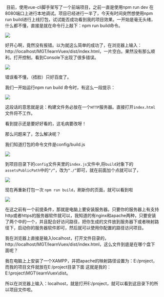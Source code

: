 ​	目前，使用vue-cli脚手架写了一个前端项目，之前一直是使用npm run dev 在8080端口上进行本地调试。项目已经进行一半了，今天有时间突然想使用npm run build进行上线打包，试试能否成功看到我的项目效果。一开始是毫无头绪，什么都不懂，直接是就在命令行上敲下：npm run build命令。

![](https://ws1.sinaimg.cn/large/006tNbRwly1fwtkkpa1vhj30sr0fn74r.jpg)

​	好开心啊，竟然没有报错。以为就这么简单的成功了，在浏览器上输入：http://localhost/MGT/learnVuex/dist/index.html，一片空白。果然没有那么顺利。打开控制，看到Console下出现了很多错误。

![](https://ws4.sinaimg.cn/large/006tNbRwly1fwtkkpprwaj30r50cejse.jpg)

错误看不懂，（捂脸）只好百度了。

我们一开始运行npm run build 命令时，有这么一段提示：

![](https://ws2.sinaimg.cn/large/006tNbRwly1fwtkkq5ntoj30ie01tt8h.jpg)

这段话的意思就是说：构建文件务必放在一个`HTTP`服务器。直接打开`index.html`文件将不工作。

看到提示还是要好好看的，这毛病要改呀！

那么问题来了，怎么解决呢？

我们知道打包的命令文件是config/build.js

![](https://ws4.sinaimg.cn/large/006tNbRwly1fwtkkqlfnkj307r0cxgln.jpg)

到项目目录下的`config`文件夹里的`index.js`文件中,将`build`对象下的`assetsPublicPath`中的`“/”`，改为`“./”`即可，就在前面加个点就可以了，

![](https://ws1.sinaimg.cn/large/006tNbRwly1fwtkkr26kwj30oe0ab0tk.jpg)

现在再重新打包一次 `npm run build`，刷新你的页面，就可以看到啦

![](https://ws4.sinaimg.cn/large/006tNbRwly1fwtkkrhjbzj314v0hd75a.jpg)

在这之前有一个前提条件，那就是电脑上要安装服务器。只要你的服务器上有支持http或者https的服务器软件就可以，我知道的有nginx和apache两种，只要安装了两个中的一个，并且配合好访问路径，把你生成的文件放到服务器下或者映射路径下，启动你的服务器软件即可，然后就可以使用你配置的路径访问项目。

我在浏览器上直接是输入localhost，打开文件目录的，http://localhost/MGT/learnVuex/dist/index.html，这么文件到底是在哪个盘下面呢？

我在电脑上上安装了一个XAMPP，并把apache的映射路径设置为：E:/project，而我的项目文件就放在E:/project目录下面 这就是我的：E:\\project\\MGT\\learnVuex\\dist。

所以在浏览器上输入：localhost，就是打开E:/project，就可以看到这目录下的所以项目文件啦。